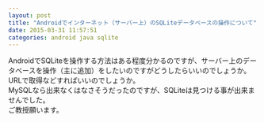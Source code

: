 ```yaml
---
layout: post
title: "Androidでインターネット（サーバー上）のSQLiteデータベースの操作について"
date: 2015-03-31 11:57:51
categories: android java sqlite
---
```

<p>AndroidでSQLiteを操作する方法はある程度分かるのですが、サーバー上のデータベースを操作（主に追加）をしたいのですがどうしたらいいのでしょうか。<br>
URLで取得などすればいいのでしょうか。<br>
MySQLなら出来なくはなさそうだったのですが、SQLiteは見つける事が出来ませんでした。<br>
ご教授願います。</p>

